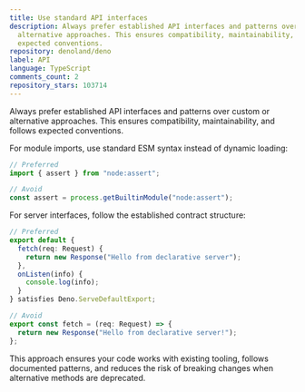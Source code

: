 ```yaml
---
title: Use standard API interfaces
description: Always prefer established API interfaces and patterns over custom or
  alternative approaches. This ensures compatibility, maintainability, and follows
  expected conventions.
repository: denoland/deno
label: API
language: TypeScript
comments_count: 2
repository_stars: 103714
---
```


Always prefer established API interfaces and patterns over custom or alternative approaches. This ensures compatibility, maintainability, and follows expected conventions.

For module imports, use standard ESM syntax instead of dynamic loading:
```ts
// Preferred
import { assert } from "node:assert";

// Avoid
const assert = process.getBuiltinModule("node:assert");
```

For server interfaces, follow the established contract structure:
```ts
// Preferred
export default {
  fetch(req: Request) {
    return new Response("Hello from declarative server");
  },
  onListen(info) {
    console.log(info);
  }
} satisfies Deno.ServeDefaultExport;

// Avoid
export const fetch = (req: Request) => {
  return new Response("Hello from declarative server!");
};
```

This approach ensures your code works with existing tooling, follows documented patterns, and reduces the risk of breaking changes when alternative methods are deprecated.